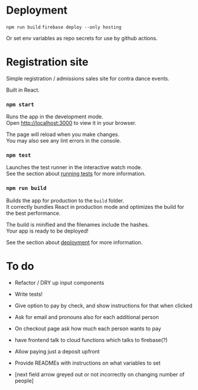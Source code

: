 # Deployment

`npm run build`
`firebase deploy --only hosting`

Or set env variables as repo secrets for use by github actions.

# Registration site

Simple registration / admissions sales site for contra dance events.

Built in React.

### `npm start`

Runs the app in the development mode.\
Open [http://localhost:3000](http://localhost:3000) to view it in your browser.

The page will reload when you make changes.\
You may also see any lint errors in the console.

### `npm test`

Launches the test runner in the interactive watch mode.\
See the section about [running tests](https://facebook.github.io/create-react-app/docs/running-tests) for more information.

### `npm run build`

Builds the app for production to the `build` folder.\
It correctly bundles React in production mode and optimizes the build for the best performance.

The build is minified and the filenames include the hashes.\
Your app is ready to be deployed!

See the section about [deployment](https://facebook.github.io/create-react-app/docs/deployment) for more information.

# To do

- Refactor / DRY up input components

- Write tests!

- Give option to pay by check, and show instructions for that when clicked

- Ask for email and pronouns also for each additional person

- On checkout page ask how much each person wants to pay

- have frontend talk to cloud functions which talks to firebase(?)

- Allow paying just a deposit upfront

- Provide READMEs with instructions on what variables to set

- [next field arrow greyed out or not incorrectly on changing number of people]
